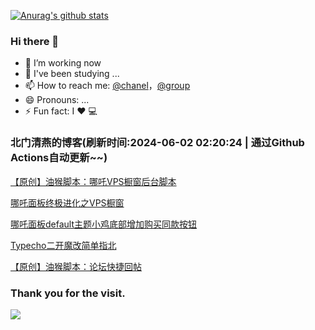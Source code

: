 [![Anurag's github stats](https://github-readme-stats.vercel.app/api?username=bmqy)](https://github.com/anuraghazra/github-readme-stats)
### Hi there 👋
- 🔭 I’m working now
- 🌱 I've been studying ...
- 📫 How to reach me: [@chanel](https://t.me/tcbmqy)，[@group](https://t.me/tgbmqy)
- 😄 Pronouns: ...
- ⚡ Fun fact:  I ❤️ 💻

<!--START_SECTION:bmqy-->

### 北门清燕的博客(刷新时间:2024-06-02 02:20:24 | 通过Github Actions自动更新~~)

[【原创】油猴脚本：哪吒VPS橱窗后台脚本](https://www.bmqy.net/posts/2024-05-20-%E5%8E%9F%E5%88%9B%E6%B2%B9%E7%8C%B4%E8%84%9A%E6%9C%AC%E5%93%AA%E5%90%92vps%E6%A9%B1%E7%AA%97%E5%90%8E%E5%8F%B0%E8%84%9A%E6%9C%AC/)

[哪吒面板终极进化之VPS橱窗](https://www.bmqy.net/posts/2024-05-13-%E5%93%AA%E5%90%92%E9%9D%A2%E6%9D%BF%E7%BB%88%E6%9E%81%E8%BF%9B%E5%8C%96%E4%B9%8Bvps%E6%A9%B1%E7%AA%97/)

[哪吒面板default主题小鸡底部增加购买同款按钮](https://www.bmqy.net/posts/2024-05-08-%E5%93%AA%E5%90%92%E9%9D%A2%E6%9D%BFdefault%E4%B8%BB%E9%A2%98%E5%B0%8F%E9%B8%A1%E5%BA%95%E9%83%A8%E5%A2%9E%E5%8A%A0%E8%B4%AD%E4%B9%B0%E5%90%8C%E6%AC%BE%E6%8C%89%E9%92%AE/)

[Typecho二开魔改简单指北](https://www.bmqy.net/posts/2024-04-15-typecho%E4%BA%8C%E5%BC%80%E9%AD%94%E6%94%B9%E7%AE%80%E5%8D%95%E6%8C%87%E5%8C%97/)

[【原创】油猴脚本：论坛快捷回帖](https://www.bmqy.net/posts/2024-03-15-%E5%8E%9F%E5%88%9B%E6%B2%B9%E7%8C%B4%E8%84%9A%E6%9C%AC%E8%AE%BA%E5%9D%9B%E5%BF%AB%E6%8D%B7%E5%9B%9E%E5%B8%96/)

<!--END_SECTION:bmqy-->

### Thank you for the visit.
![](http://profile-counter.glitch.me/bmqy/count.svg)
